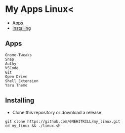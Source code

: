 # My Apps Linux<

- [Apps](#apps)
- [Installing](#installing)

## Apps
    Gnome-Tweaks
    Snap
    Authy
    VSCode
    Git
    Open Drive
    Shell Extension
    Yaru Theme
## Installing
- Clone this repository or download a release
```
git clone https://github.com/0NEHITKILL/my_linux.git
cd my_linux && ./linux.sh
